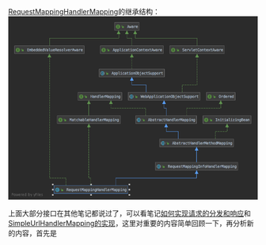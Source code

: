 [RequestMappingHandlerMapping]的继承结构：
![RequestMappingHandlerMapping的继承结构](../../img/RequestMappingHandlerMapping.png)

上面大部分接口在其他笔记都说过了，可以看笔记[如何实现请求的分发和响应](如何实现请求的分发和响应.md)和[SimpleUrlHandlerMapping的实现](SimpleUrlHandlerMapping的实现.md)，这里对重要的内容简单回顾一下，再分析新的内容，首先是

[RequestMappingHandlerMapping]: aaa